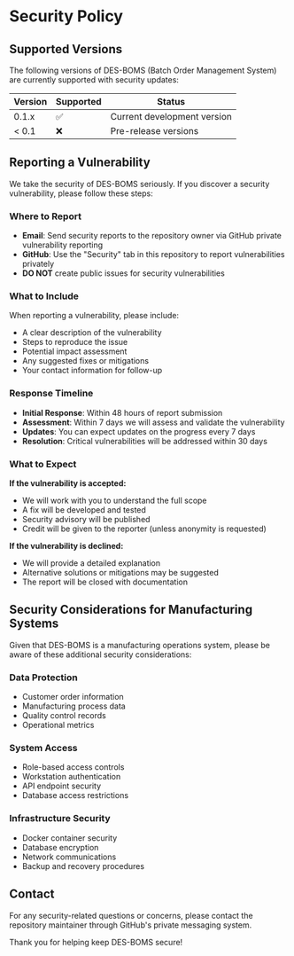 # Security Policy

## Supported Versions

The following versions of DES-BOMS (Batch Order Management System) are currently supported with security updates:

| Version | Supported          | Status |
| ------- | ------------------ | ------ |
| 0.1.x   | :white_check_mark: | Current development version |
| < 0.1   | :x:                | Pre-release versions |

## Reporting a Vulnerability

We take the security of DES-BOMS seriously. If you discover a security vulnerability, please follow these steps:

### Where to Report

- **Email**: Send security reports to the repository owner via GitHub private vulnerability reporting
- **GitHub**: Use the "Security" tab in this repository to report vulnerabilities privately
- **DO NOT** create public issues for security vulnerabilities

### What to Include

When reporting a vulnerability, please include:

- A clear description of the vulnerability
- Steps to reproduce the issue
- Potential impact assessment
- Any suggested fixes or mitigations
- Your contact information for follow-up

### Response Timeline

- **Initial Response**: Within 48 hours of report submission
- **Assessment**: Within 7 days we will assess and validate the vulnerability
- **Updates**: You can expect updates on the progress every 7 days
- **Resolution**: Critical vulnerabilities will be addressed within 30 days

### What to Expect

**If the vulnerability is accepted:**
- We will work with you to understand the full scope
- A fix will be developed and tested
- Security advisory will be published
- Credit will be given to the reporter (unless anonymity is requested)

**If the vulnerability is declined:**
- We will provide a detailed explanation
- Alternative solutions or mitigations may be suggested
- The report will be closed with documentation

## Security Considerations for Manufacturing Systems

Given that DES-BOMS is a manufacturing operations system, please be aware of these additional security considerations:

### Data Protection
- Customer order information
- Manufacturing process data
- Quality control records
- Operational metrics

### System Access
- Role-based access controls
- Workstation authentication
- API endpoint security
- Database access restrictions

### Infrastructure Security
- Docker container security
- Database encryption
- Network communications
- Backup and recovery procedures

## Contact

For any security-related questions or concerns, please contact the repository maintainer through GitHub's private messaging system.

Thank you for helping keep DES-BOMS secure!
